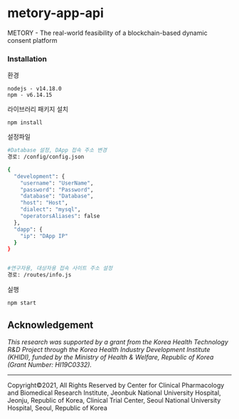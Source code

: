 # metory-app-api

METORY - The real-world feasibility of a blockchain-based dynamic consent platform 



### Installation 

환경 

```
nodejs - v14.18.0
npm - v6.14.15
```



라이브러리 패키지 설치

```
npm install 
```



설정파일 

```bash
#Database 설정, DApp 접속 주소 변경
경로: /config/config.json

{
  "development": {
    "username": "UserName",
    "password": "Password",
    "database": "Database", 
    "host": "Host",  
    "dialect": "mysql",
    "operatorsAliases": false
  },
  "dapp": {
    "ip": "DApp IP" 
  }
}


#연구자용, 대상자용 접속 사이트 주소 설정 
경로: /routes/info.js

```

실행
```
npm start
```



## Acknowledgement

*This research was supported by a grant from the Korea Health Technology R&D Project through the Korea Health Industry Development Institute (KHIDI), funded by the Ministry of  Health & Welfare, Republic of Korea (Grant Number: HI19C0332).*

---

Copyright©2021, All Rights Reserved by Center for Clinical Pharmacology and Biomedical Research Institute, Jeonbuk National University Hospital, Jeonju, Republic of Korea,  Clinical Trial Center, Seoul National University Hospital, Seoul, Republic of Korea

